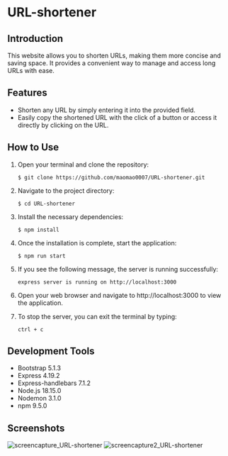 # URL-shortener

## Introduction
This website allows you to shorten URLs, making them more concise and saving space. It provides a convenient way to manage and access long URLs with ease.

## Features
- Shorten any URL by simply entering it into the provided field.
- Easily copy the shortened URL with the click of a button or access it directly by clicking on the URL.

## How to Use
1. Open your terminal and clone the repository:
   ```shell
   $ git clone https://github.com/maomao0007/URL-shortener.git
2. Navigate to the project directory:
   ```shell
   $ cd URL-shortener
3. Install the necessary dependencies:
   ```shell
   $ npm install
4. Once the installation is complete, start the application:
   ```shell
   $ npm run start
5. If you see the following message, the server is running successfully:
   ```shell
   express server is running on http://localhost:3000
6. Open your web browser and navigate to http://localhost:3000 to view the application.

7. To stop the server, you can exit the terminal by typing:
   ```shell
   ctrl + c
   
## Development Tools
- Bootstrap 5.1.3
- Express 4.19.2
- Express-handlebars 7.1.2
- Node.js 18.15.0
- Nodemon 3.1.0
- npm 9.5.0

## Screenshots
![screencapture_URL-shortener](https://github.com/maomao0007/Restaurant-List/assets/164178703/44519b97-fdd9-4149-86cf-de07e6ed4fb2)
![screencapture2_URL-shortener](https://github.com/maomao0007/Restaurant-List/assets/164178703/ef209b5c-4b4a-42c5-8531-d1c96f38aa69)

